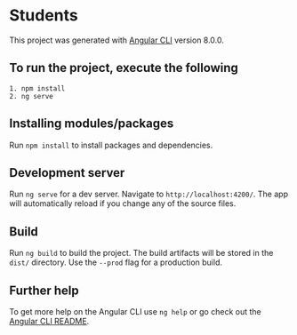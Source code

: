 # Students

This project was generated with [Angular CLI](https://github.com/angular/angular-cli) version 8.0.0.

## To run the project, execute the following
    1. npm install
    2. ng serve

## Installing modules/packages

Run `npm install` to install packages and dependencies.

## Development server

Run `ng serve` for a dev server. Navigate to `http://localhost:4200/`. The app will automatically reload if you change any of the source files.

## Build

Run `ng build` to build the project. The build artifacts will be stored in the `dist/` directory. Use the `--prod` flag for a production build.

## Further help

To get more help on the Angular CLI use `ng help` or go check out the [Angular CLI README](https://github.com/angular/angular-cli/blob/master/README.md).
